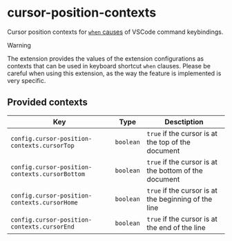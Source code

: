 # cursor-position-contexts

Cursor position contexts for [`when` causes](https://code.visualstudio.com/api/references/when-clause-contexts) of VSCode command keybindings.

> [!WARNING]
> The extension provides the values of the extension configurations as contexts that can be used in keyboard shortcut `when` clauses.
> Please be careful when using this extension, as the way the feature is implemented is very specific.

## Provided contexts

| Key | Type |Desctiption |
| --- | --- | --- |
| `config.cursor-position-contexts.cursorTop` | `boolean` | `true` if the cursor is at the top of the document |
| `config.cursor-position-contexts.cursorBottom` | `boolean` | `true` if the cursor is at the bottom of the document |
| `config.cursor-position-contexts.cursorHome` | `boolean` | `true` if the cursor is at the beginning of the line |
| `config.cursor-position-contexts.cursorEnd` | `boolean` | `true` if the cursor is at the end of the line |

